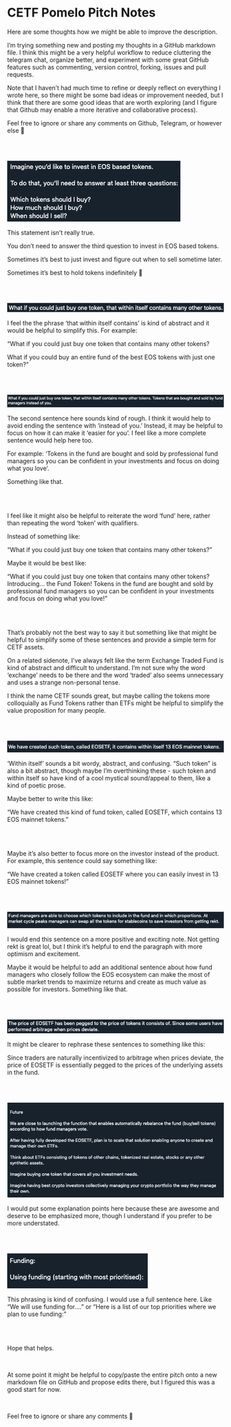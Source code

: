 # CETF Pomelo Pitch Notes





Here are some thoughts how we might be able to improve the description. 

I’m trying something new and posting my thoughts in a GitHub markdown file. I think this might be a very helpful workflow to reduce cluttering the telegram chat, organize better, and experiment with some great GitHub features such as commenting, version control, forking, issues and pull requests. 

Note that I haven’t had much time to refine or deeply reflect on everything I wrote here, so there might be some bad ideas or improvement needed, but I think that there are some good ideas that are worth exploring (and I figure that Github may enable a more iterative and collaborative process).

Feel free to ignore or share any comments on Github, Telegram, or however else 🙂



<br/>
<br/>



![](CETF%20Pomelo%20Pitch%20Notes/79AE0601-6244-4763-9CF0-3BB52CE6F5FB.png)


This statement isn’t really true.

You don’t need to answer the third question to invest in EOS based tokens. 

Sometimes it’s best to just invest and figure out when to sell sometime later.

Sometimes it’s best to hold tokens indefinitely 🙂



<br/>
<br/>



![](CETF%20Pomelo%20Pitch%20Notes/8505906D-A2C3-4EEB-8ECC-479079658F72.png)

I feel the the phrase ‘that within itself contains’ is kind of abstract and it would be helpful to simplify this. For example:

“What if you could just buy one token that contains many other tokens? 

What if you could buy an entire fund of the best EOS tokens with just one token?”

 

<br/>
<br/>


![](CETF%20Pomelo%20Pitch%20Notes/01BBB0B3-8D37-4D50-A35D-7E1ACB9BFFFF.png)

The second sentence here sounds kind of rough. I think it would help to avoid ending the sentence with ‘instead of you.’ Instead, it may be helpful to focus on how it can make it ‘easier for you’.  I feel like a more complete sentence would help here too.

For example: ‘Tokens in the fund are bought and sold by professional fund managers so you can be confident in your investments and focus on doing what you love’.

Something like that.


<br/>
<br/>


I feel like it might also be helpful to reiterate the word ‘fund’ here, rather than repeating the word ‘token’ with qualifiers.

Instead of something like:

“What if you could just buy one token that contains many other tokens?”

Maybe it would be best like:

“What if you could just buy one token that contains many other tokens? Introducing… the Fund Token! Tokens in the fund are bought and sold by professional fund managers so you can be confident in your investments and focus on doing what you love!”


<br/>
<br/>


That’s probably not the best way to say it but something like that might be helpful to simplify some of these sentences and provide a simple term for CETF assets.

On a related sidenote, I’ve always felt like the term Exchange Traded Fund is kind of abstract and difficult to understand. I’m not sure why the word ‘exchange’ needs to be there and the word ‘traded’ also seems unnecessary and uses a strange non-personal tense. 

I think the name CETF sounds great, but maybe calling the tokens more colloquially as Fund Tokens rather than ETFs might be helpful to simplify the value proposition for many people.

<br/>
<br/>

![](CETF%20Pomelo%20Pitch%20Notes/20D4E6E7-A65B-49C3-BC00-84B2BF49895F.png)

‘Within itself’ sounds a bit wordy, abstract, and confusing. “Such token” is also a bit abstract, though maybe I’m overthinking these - such token and within itself so have kind of a cool mystical sound/appeal to them, like a kind of poetic prose. 

Maybe better to write this like: 

“We have created this kind of fund token, called EOSETF, which contains 13 EOS mainnet tokens.”


<br/>
<br/>


Maybe it’s also better to focus more on the investor instead of the product. For example, this sentence could say something like:

 “We have created a token called EOSETF where you can easily invest in 13 EOS mainnet tokens!”



<br/>
<br/>



![](CETF%20Pomelo%20Pitch%20Notes/41600925-A6E9-481D-ADEE-412AF281B1DD.png)

I would end this sentence on a more positive and exciting note. Not getting rekt is great lol, but I think it’s helpful to end the paragraph with more optimism and excitement.

Maybe it would be helpful to add an additional sentence about how fund managers who closely follow the EOS ecosystem can make the most of subtle market trends to maximize returns and create as much value as possible for investors. Something like that.



<br/>
<br/>



![](CETF%20Pomelo%20Pitch%20Notes/B4515F97-1009-4E35-B004-5F0B4E012510.png)

It might be clearer to rephrase these sentences to something like this: 

Since traders are naturally incentivized to arbitrage when prices deviate, the price of EOSETF is essentially pegged to the prices of the underlying assets in the fund.



<br/>
<br/>



![](CETF%20Pomelo%20Pitch%20Notes/49659020-4C23-45A3-9975-EB5065ABC125.png)

I would put some explanation points here because these are awesome and deserve to be emphasized more, though I understand if you prefer to be more understated.



<br/>
<br/>



![](CETF%20Pomelo%20Pitch%20Notes/6B2C9F1B-3B5A-4391-AAC4-A19B836BE2E6.png)

This phrasing is kind of confusing. I would use a full sentence here. Like “We will use funding for….” or “Here is a list of our top priorities where we plan to use funding:”


<br/>
<br/>




Hope that helps. 

<br/>

At some point it might be helpful to copy/paste the entire pitch onto a new markdown file on GitHub and propose edits there, but I figured this was a good start for now. 

<br/>

Feel free to ignore or share any comments 🙂

